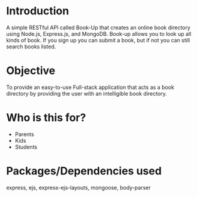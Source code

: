 # Introduction
A simple RESTful API called Book-Up that creates an online book directory using Node.js, Express.js, and MongoDB. Book-up allows you to look up all kinds of book. If you sign up you can submit a book, but if not you can still search books listed.

# Objective
To provide an easy-to-use Full-stack application that acts as a book directory by providing the user with an intelligible book directory.

# Who is this for?
- Parents
- Kids
- Students

# Packages/Dependencies used
express, ejs, express-ejs-layouts, mongoose, body-parser

